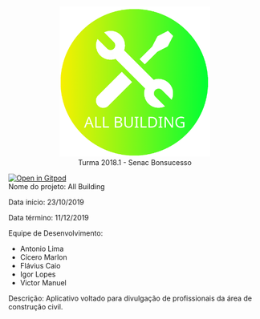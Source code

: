 <p align="center">
<img src="/src/assets/icon/logotipo_transparente.png" width="300px"><br>
Turma 2018.1 - Senac Bonsucesso
</p>

[![Open in Gitpod](https://gitpod.io/button/open-in-gitpod.svg)](http://gitpod.io/#https://github.com/Victormbg/AllBuildingApp)
<br>
Nome do projeto: All Building

Data início: 23/10/2019

Data término: 11/12/2019

Equipe de Desenvolvimento:

- Antonio Lima
- Cícero Marlon
- Flávius Caio
- Igor Lopes
- Victor Manuel

Descrição: Aplicativo voltado para divulgação
de profissionais da área de construção civil.



